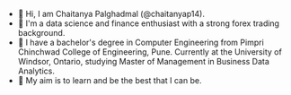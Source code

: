- 👋 Hi, I am Chaitanya Palghadmal (@chaitanyap14).
- 👀 I'm a data science and finance enthusiast with a strong forex trading background.
- 🌱 I have a bachelor's degree in Computer Engineering from Pimpri Chinchwad College of Engineering, Pune. Currently at the University of Windsor, Ontario, studying Master of Management in Business Data Analytics.
- 💞️ My aim is to learn and be the best that I can be.

<!---
chaitanyap14/chaitanyap14 is a ✨ special ✨ repository because its `README.md` (this file) appears on your GitHub profile.
You can click the Preview link to take a look at your changes.
--->
